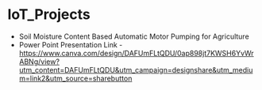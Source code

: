 # IoT_Projects
* Soil Moisture Content Based Automatic Motor Pumping for Agriculture
* Power Point Presentation Link - https://www.canva.com/design/DAFUmFLtQDU/0ap898jt7KWSH6YvWrABNg/view?utm_content=DAFUmFLtQDU&utm_campaign=designshare&utm_medium=link2&utm_source=sharebutton


